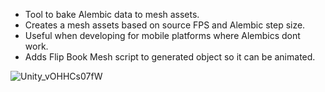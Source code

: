 - Tool to bake Alembic data to mesh assets.
- Creates a mesh assets based on source FPS and Alembic step size.
- Useful when developing for mobile platforms where Alembics dont work.
- Adds Flip Book Mesh script to generated object so it can be animated.

![Unity_vOHHCs07fW](https://github.com/snorulf/MeshBaking/assets/3111080/5cc64fa8-b4bf-4847-9907-3104e264c791)
